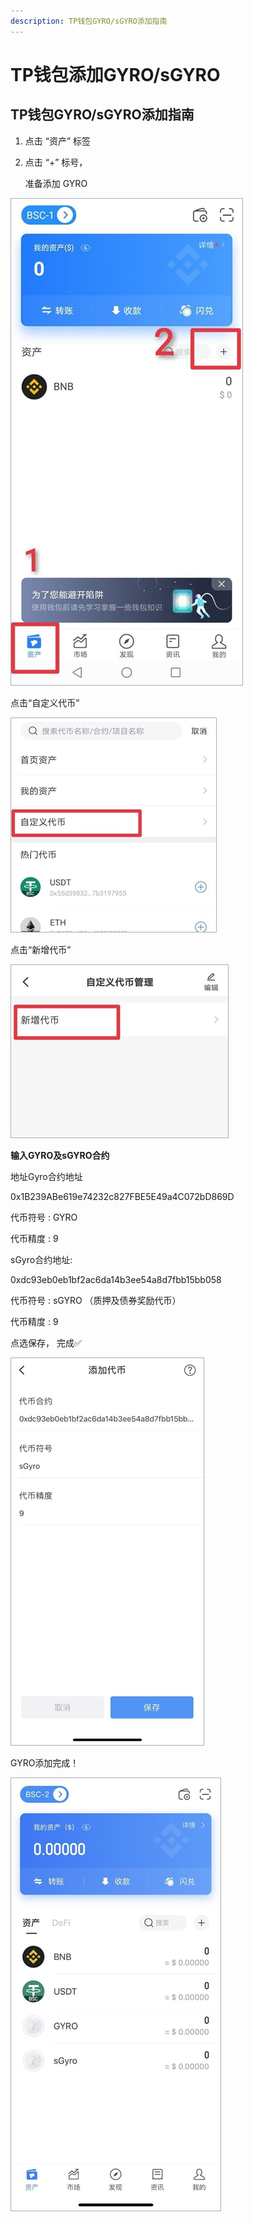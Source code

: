 ```yaml
---
description: TP钱包GYRO/sGYRO添加指南
---
```


# TP钱包添加GYRO/sGYRO

## TP钱包GYRO/sGYRO添加指南

1. 点击 “资产” 标签
2.  点击 “+” 标号，

    准备添加 GYRO

![](../.gitbook/assets/image.png)

点击“自定义代币”

![](<../.gitbook/assets/image (22).png>)

点击“新增代币”

![](<../.gitbook/assets/image (32).png>)

**输入GYRO及sGYRO合约**

地址Gyro合约地址

0x1B239ABe619e74232c827FBE5E49a4C072bD869D

代币符号 : GYRO

代币精度 : 9

sGyro合约地址:

0xdc93eb0eb1bf2ac6da14b3ee54a8d7fbb15bb058

代币符号 : sGYRO （质押及债券奖励代币）

代币精度 : 9

点选保存， 完成✅

![](<../.gitbook/assets/image (44).png>)

GYRO添加完成！

![](<../.gitbook/assets/image (23).png>)
